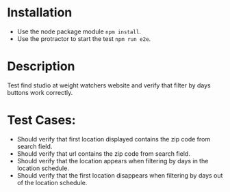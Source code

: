 # Installation

* Use the node package module `npm install`.
* Use the protractor to start the test `npm run e2e`.

# Description

Test find studio at weight watchers website and verify that filter by days buttons work correctly.

# Test Cases:

* Should verify that first location displayed contains the zip code from search field.
* Should verify that url contains the zip code from search field.
* Should verify that the location appears when filtering by days in the location schedule.
* Should verify that the first location disappears when filtering by days out of the location schedule.
